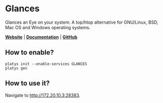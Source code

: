 # Glances

Glances an Eye on your system. A top/htop alternative for GNU/Linux, BSD, Mac OS and Windows operating systems. 

**[Website](https://nicolargo.github.io/glances/)** | **[Documentation](http://glances.readthedocs.org/en/latest/)** | **[GitHub](https://github.com/nicolargo/glances)**

## How to enable?

```
platys init --enable-services GLANCES
platys gen
```

## How to use it?

Navigate to <http://172.20.10.3:28383>.